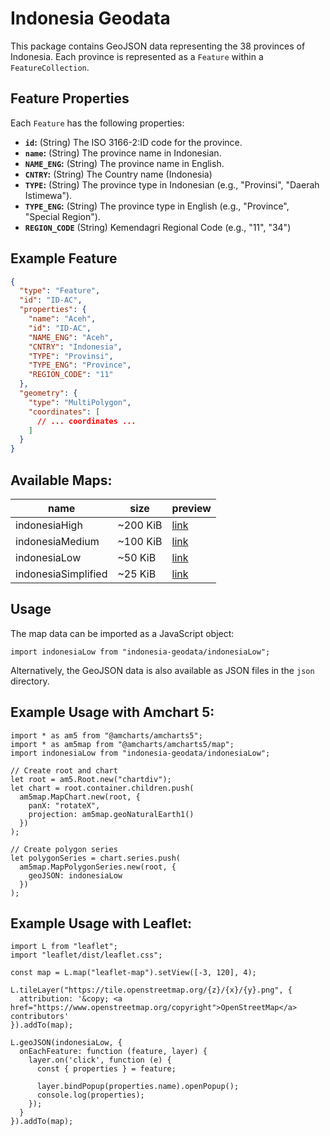 # Indonesia Geodata

This package contains GeoJSON data representing the 38 provinces of Indonesia. Each province is represented as a `Feature` within a `FeatureCollection`.

## Feature Properties

Each `Feature` has the following properties:

* **`id`:** (String) The ISO 3166-2:ID code for the province.
* **`name`:** (String) The province name in Indonesian.
* **`NAME_ENG`:** (String) The province name in English.
* **`CNTRY`:** (String) The Country name (Indonesia)
* **`TYPE`:** (String) The province type in Indonesian (e.g., "Provinsi", "Daerah Istimewa").
* **`TYPE_ENG`:** (String) The province type in English (e.g., "Province", "Special Region").
* **`REGION_CODE`** (String) Kemendagri Regional Code (e.g., "11", "34")
  
  
## Example Feature

```json
{
  "type": "Feature",
  "id": "ID-AC",
  "properties": {
    "name": "Aceh",
    "id": "ID-AC",
    "NAME_ENG": "Aceh",
    "CNTRY": "Indonesia",
    "TYPE": "Provinsi",
    "TYPE_ENG": "Province",
    "REGION_CODE": "11"
  },
  "geometry": {
    "type": "MultiPolygon",
    "coordinates": [
      // ... coordinates ...
    ]
  }
}
```
  
  
## Available Maps:
|name|size|preview|
|---|---|---|
|indonesiaHigh|~200 KiB|[link](https://geojson.io/#id=github:stoikal/indonesia-geodata/blob/main/json/indonesiaHigh.json&map=4/-4/119)|
|indonesiaMedium|~100 KiB|[link](https://geojson.io/#id=github:stoikal/indonesia-geodata/blob/main/json/indonesiaMedium.json&map=4/-4/119)|
|indonesiaLow|~50 KiB|[link](https://geojson.io/#id=github:stoikal/indonesia-geodata/blob/main/json/indonesiaLow.json&map=4/-4/119)|
|indonesiaSimplified|~25 KiB|[link](https://geojson.io/#id=github:stoikal/indonesia-geodata/blob/main/json/indonesiaSimplified.json&map=4/-4/119)|  
   
  
## Usage
The map data can be imported as a JavaScript object:
```
import indonesiaLow from "indonesia-geodata/indonesiaLow";
```
Alternatively, the GeoJSON data is also available as JSON files in the `json` directory.
  
  
## Example Usage with Amchart 5:
```
import * as am5 from "@amcharts/amcharts5";
import * as am5map from "@amcharts/amcharts5/map";
import indonesiaLow from "indonesia-geodata/indonesiaLow";

// Create root and chart
let root = am5.Root.new("chartdiv"); 
let chart = root.container.children.push(
  am5map.MapChart.new(root, {
    panX: "rotateX",
    projection: am5map.geoNaturalEarth1()
  })
);

// Create polygon series
let polygonSeries = chart.series.push(
  am5map.MapPolygonSeries.new(root, {
    geoJSON: indonesiaLow
  })
);

```    
  
## Example Usage with Leaflet:
```
import L from "leaflet";
import "leaflet/dist/leaflet.css";

const map = L.map("leaflet-map").setView([-3, 120], 4);

L.tileLayer("https://tile.openstreetmap.org/{z}/{x}/{y}.png", {
  attribution: '&copy; <a href="https://www.openstreetmap.org/copyright">OpenStreetMap</a> contributors'
}).addTo(map);

L.geoJSON(indonesiaLow, {
  onEachFeature: function (feature, layer) {
    layer.on('click', function (e) {
      const { properties } = feature;

      layer.bindPopup(properties.name).openPopup();
      console.log(properties);
    });
  }
}).addTo(map);

```
